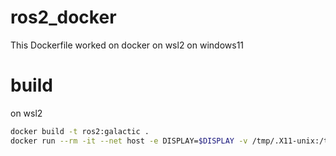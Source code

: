 # ros2_docker
This Dockerfile worked on docker on wsl2 on windows11

# build
on wsl2
```bash
docker build -t ros2:galactic .  
docker run --rm -it --net host -e DISPLAY=$DISPLAY -v /tmp/.X11-unix:/tmp/.X11-unix ros2:galactic
```

